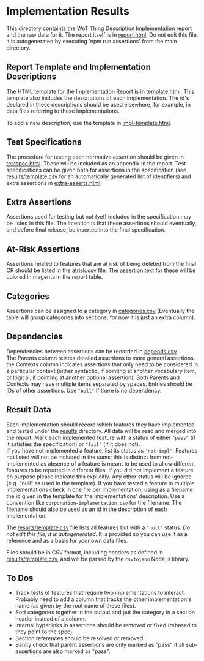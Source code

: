 # Implementation Results
This directory containts the WoT Thing Description Implementation report
and the raw data for it.
The report itself is in [report.html](report.html).
Do not edit this file,
it is autogenerated by executing 'npm run assertions' from the main directory.

## Report Template and Implementation Descriptions
The HTML template for the Implementation Report is in [template.html](template.html).
This template also includes the descriptions of each implementation.
The id's declared in these descriptions should be used elsewhere,
for example, in data files referring to those implementations.

To add a new description, use the template in [impl-template.html](impl-template.html).

## Test Specifications
The procedure for testing each normative assertion should be given in
[testspec.html](testspec.html).  These will be included as an 
appendix in the report.   Test specifications can be given both for
assertions in the specification (see [results/template.csv](results/template.csv) 
for an automatically
generated list of identifiers) and extra assertions in 
[extra-asserts.html](extra-asserts.html).

## Extra Assertions
Assertions used for testing but not (yet) included in the specification
may be listed in this file.
The intention is that these assertions should
eventually, and before final release, be inserted into the final specification.

## At-Risk Assertions
Assertions related to features that are at risk of being deleted from the final
CR should be listed in the [atrisk.csv](atrisk.csv) file.
The assertion text for these will be colored in magenta in the report table.

## Categories
Assertions can be assigned to a category in
[categories.csv](categories.csv) (Eventually the table will group categories
into sections; for now it is just an extra column).

## Dependencies
Dependencies between assertions can be recorded in
[depends.csv](depends.csv).  
The Parents column relates detailed assertions to more general assertions.
the Contexts column indicates assertions that only need to be considered in
a particular context (either syntactic, if pointing at another vocabulary item,
or logical, if pointing at another optional assertion).
Both Parents and Contexts may have multiple items separated by spaces.
Entries should be IDs of other assertions.
Use `"null"` if there is no dependency.

## Result Data
Each implementation should record
which features they have implemented and tested under the [results](results) directory.
All data will be read and merged into the report.
Mark each implemented feature with a status of either `"pass"` (if it satisfies the specification)
or `"fail"` (if it does not).  
If you have not implemented a feature, list its status as `"not-impl"`.
Features not listed will not be included in the sums; this is 
distinct from not-implemented as absence of a feature is meant to be used
to allow different features to be reported in different files.
If you did not implement a feature on purpose please indicate this explicitly.
Any other status will be ignored (e.g. "null" as used in the template).
If you have tested a feature in multiple
implementations check in one file per implementation, using as a filename
the id given in the template for the implementations' description.
Use a convention
like `corporation-implementation.csv` for the filename.
The filename should also be used as an id in the 
description of each implementation.

The [results/template.csv](results/template.csv) 
file lists all features but with a `"null"` status.
*Do not edit this file; it is autogenerated.*
It is provided so
you can use it as a reference and as a basis for your own data files.

Files should be in CSV format, including headers as defined in [results/template.csv](results/tempate.csv),
and will be parsed by the `csvtojson` Node.js library.

## To Dos
* Track tests of features that require two implementations to
interact.  Probably need to add a column that tracks the other
implementation's name (as given by the root name of these files).
* Sort categories together in the output and put the category in a section header instead of a column.
* Internal hyperlinks in assertions should be removed or fixed (rebased to they point to the spec).
* Section references should be resolved or removed.
* Sanity check that parent assertions are only marked as "pass" if all sub-assertions are also marked as "pass".

